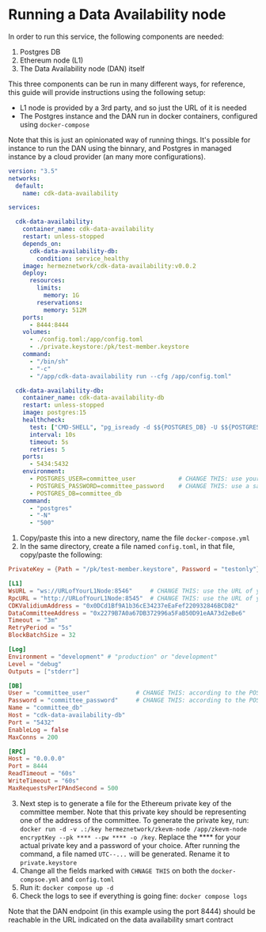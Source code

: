 # Running a Data Availability node

In order to run this service, the following components are needed:

1. Postgres DB
2. Ethereum node (L1)
3. The Data Availability node (DAN) itself

This three components can be run in many different ways, for reference, this guide will provide instructions using the following setup:

- L1 node is provided by a 3rd party, and so just the URL of it is needed
- The Postgres instance and the DAN run in docker containers, configured using `docker-compose`

Note that this is just an opinionated way of running things. It's possible for instance to run the DAN using the binnary, and Postgres in managed instance by a cloud provider (an many more configurations). 

```yml
version: "3.5"
networks:
  default:
    name: cdk-data-availability

services:

  cdk-data-availability:
    container_name: cdk-data-availability
    restart: unless-stopped
    depends_on:
      cdk-data-availability-db:
        condition: service_healthy
    image: hermeznetwork/cdk-data-availability:v0.0.2
    deploy:
      resources:
        limits:
          memory: 1G
        reservations:
          memory: 512M
    ports:
      - 8444:8444
    volumes:
      - ./config.toml:/app/config.toml
      - ./private.keystore:/pk/test-member.keystore
    command:
      - "/bin/sh"
      - "-c"
      - "/app/cdk-data-availability run --cfg /app/config.toml"

  cdk-data-availability-db:
    container_name: cdk-data-availability-db
    restart: unless-stopped
    image: postgres:15
    healthcheck:
      test: ["CMD-SHELL", "pg_isready -d $${POSTGRES_DB} -U $${POSTGRES_USER}"]
      interval: 10s
      timeout: 5s
      retries: 5
    ports:
      - 5434:5432
    environment:
      - POSTGRES_USER=committee_user            # CHANGE THIS: use your prefered user name
      - POSTGRES_PASSWORD=committee_password    # CHANGE THIS: use a safe and strong password
      - POSTGRES_DB=committee_db
    command:
      - "postgres"
      - "-N"
      - "500"
```

1. Copy/paste this into a new directory, name the file `docker-compose.yml`
2. In the same directory, create a file named `config.toml`, in that file, copy/paste the following:

```toml
PrivateKey = {Path = "/pk/test-member.keystore", Password = "testonly"} # CHANGE THIS (the password): according to the private key file password

[L1]
WsURL = "ws://URLofYourL1Node:8546"     # CHANGE THIS: use the URL of your L1 node
RpcURL = "http://URLofYourL1Node:8545"  # CHANGE THIS: use the URL of your L1 node
CDKValidiumAddress = "0x0DCd1Bf9A1b36cE34237eEaFef220932846BCD82"       # CHANGE THIS: Address of the Validium smart contract
DataCommitteeAddress = "0x2279B7A0a67DB372996a5FaB50D91eAA73d2eBe6"     # CHANGE THIS: Address of the data availability committee smart contract
Timeout = "3m"
RetryPeriod = "5s"
BlockBatchSize = 32

[Log]
Environment = "development" # "production" or "development"
Level = "debug"
Outputs = ["stderr"]

[DB]
User = "committee_user"             # CHANGE THIS: according to the POSTGRES_USER in docker-compose.yml
Password = "committee_password"     # CHANGE THIS: according to the POSTGRES_PASSWORD in docker-compose.yml
Name = "committee_db"
Host = "cdk-data-availability-db"
Port = "5432"
EnableLog = false
MaxConns = 200

[RPC]
Host = "0.0.0.0"
Port = 8444
ReadTimeout = "60s"
WriteTimeout = "60s"
MaxRequestsPerIPAndSecond = 500
```

3. Next step is to generate a file for the Ethereum private key of the committee member. Note that this private key should be representing one of the address of the committee. To generate the private key, run: `docker run -d -v .:/key hermeznetwork/zkevm-node /app/zkevm-node encryptKey --pk **** --pw **** -o /key`. Replace the **** for your actual private key and a password of your choice. After running the command, a file named `UTC--...` will be generated. Rename it to `private.keystore`
4. Change all the fields marked with `CHNAGE THIS` on both the `docker-compsoe.yml` and `config.toml`
5. Run it: `docker compose up -d`
6. Check the logs to see if everything is going fine: `docker compose logs`

Note that the DAN endpoint (in this example using the port 8444) should be reachable in the URL indicated on the data availability smart contract